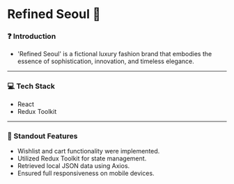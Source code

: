 # Refined Seoul 👕

### ❓ Introduction
- 'Refined Seoul' is a fictional luxury fashion brand that embodies the essence of sophistication, innovation, and timeless elegance.

---

### 💻 Tech Stack
- React
- Redux Toolkit

---

### 🌟 Standout Features
- Wishlist and cart functionality were implemented.
- Utilized Redux Toolkit for state management.
- Retrieved local JSON data using Axios.
- Ensured full responsiveness on mobile devices.
